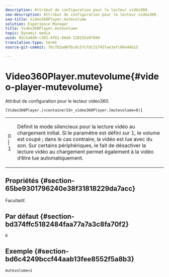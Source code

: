 ```yaml
---
description: Attribut de configuration pour le lecteur vidéo360.
seo-description: Attribut de configuration pour le lecteur vidéo360.
seo-title: Video360Player.mutevolume
solution: Experience Manager
title: Video360Player.mutevolume
topic: Dynamic media
uuid: 02c5a8d9-c382-4762-84a6-120255a97840
translation-type: tm+mt
source-git-commit: 7bc7b3a86fbcdc57cfdc31745fae3afc06e44b15

---
```



# Video360Player.mutevolume{#video-player-mutevolume}

Attribut de configuration pour le lecteur vidéo360.

`[Video360Player.|<containerId>_video360Player.]mutevolume=0|1`

<table id="table_2A4F898BBF88417DB0834B7F78637F5D"> 
 <tbody> 
  <tr> 
   <td colname="col1"> <p> <span class="codeph"> 0 | 1 </span> </p> </td> 
   <td colname="col2"> <p> Définit le mode silencieux pour la lecture vidéo au chargement initial. Si le paramètre est défini sur <span class="codeph"> 1, </span> le volume est coupé ; dans le cas contraire, la vidéo est lue avec du son. Sur certains périphériques, le fait de désactiver la lecture vidéo au chargement permet également à la vidéo d’être lue automatiquement. </p> </td> 
  </tr> 
 </tbody> 
</table>

## Propriétés {#section-65be9301796240e38f31818229da7acc}

Facultatif.

## Par défaut {#section-bd374ffc5182484faa77a7a3c8fa70f2}

`0`

## Exemple {#section-bd6c4249bccf44aab13fee8552f5a8b3}

`mutevolume=1`
